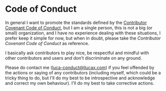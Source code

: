 # Code of Conduct                                                                           
                                                                                            
In general I want to promote the standards defined by the [Contributor Covenant
Code of
Conduct](https://www.contributor-covenant.org/version/2/0/code_of_conduct/),
but I am a single person, this is not a big (or small) organization, and I have
no experience dealing with these situations, I prefer keep it simple for now,
but when in doubt, please take the *Contributor Covenant Code of Conduct* as
reference.

I basically ask contributors to play nice, be respectful and mindful with other
contributors and users and don't discriminate on any ground.

Please do contact me (luca-conduct@llucax.com) if you feel offended by the
actions or saying of any contributors (including myself, which could be
a tricky thing to do, but I'll do my best to be introspective and acknowledge
and correct my own behaviour). I'll do my best to take corrective actions.
